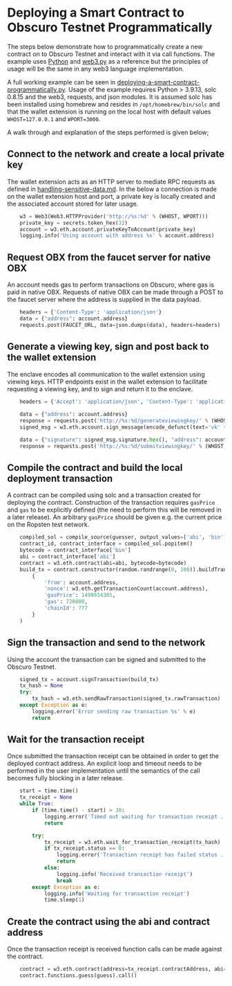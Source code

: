 # Deploying a Smart Contract to Obscuro Testnet Programmatically
The steps below demonstrate how to programmatically create a new contract on to Obscuro Testnet and interact with it via 
call functions. The example uses [Python](https://www.python.org/) and [web3.py](https://web3py.readthedocs.io/en/stable/) 
as a reference but the principles of usage will be the same in any web3 language implementation. 

A full working example can be seen in [deploying-a-smart-contract-programmatically.py](deploying-a-smart-contract-programmatically.py).
Usage of the example requires Python > 3.9.13, solc 0.8.15 and the web3, requests, and json modules. It is assumed solc 
has been installed using homebrew and resides in `/opt/homebrew/bin/solc` and that the wallet extension is running on 
the local host with default values `WHOST=127.0.0.1` and `WPORT=3000`.

A walk through and explanation of the steps performed is given below;

## Connect to the network and create a local private key
The wallet extension acts as an HTTP server to mediate RPC requests as defined in [handling-sensitive-data.md](../wallet-extension/handling-sensitive-data.md).
In the below a connection is made on the wallet extension host and port, a private key is locally created and the 
associated account stored for later usage. 
```python
    w3 = Web3(Web3.HTTPProvider('http://%s:%d' % (WHOST, WPORT)))
    private_key = secrets.token_hex(32)
    account = w3.eth.account.privateKeyToAccount(private_key)
    logging.info('Using account with address %s' % account.address)
```

## Request OBX from the faucet server for native OBX
An account needs gas to perform transactions on Obscuro, where gas is paid in native OBX. Requests of native OBX can be 
made through a POST to the faucet server where the address is supplied in the data payload.
```python
    headers = {'Content-Type': 'application/json'}
    data = {"address": account.address}
    requests.post(FAUCET_URL, data=json.dumps(data), headers=headers)
```

## Generate a viewing key, sign and post back to the wallet extension
The enclave encodes all communication to the wallet extension using viewing keys. HTTP endpoints exist in the wallet 
extension to facilitate requesting a viewing key, and to sign and return it to the enclave. 
```python 
    headers = {'Accept': 'application/json', 'Content-Type': 'application/json'}
    
    data = {"address": account.address}
    response = requests.post('http://%s:%d/generateviewingkey/' % (WHOST, WPORT), data=json.dumps(data), headers=headers)
    signed_msg = w3.eth.account.sign_message(encode_defunct(text='vk' + response.text), private_key=private_key)

    data = {"signature": signed_msg.signature.hex(), "address": account.address}
    response = requests.post('http://%s:%d/submitviewingkey/' % (WHOST, WPORT), data=json.dumps(data), headers=headers)
```

## Compile the contract and build the local deployment transaction
A contract can be compiled using solc and a transaction created for deploying the contract. Construction of the transaction 
requires `gasPrice` and `gas` to be explicitly defined (the need to perform this will be removed in a later 
release). An arbitrary `gasPrice` should be given e.g. the current price on the Ropsten test network. 
```python 
    compiled_sol = compile_source(guesser, output_values=['abi', 'bin'], solc_binary='/opt/homebrew/bin/solc')
    contract_id, contract_interface = compiled_sol.popitem()
    bytecode = contract_interface['bin']
    abi = contract_interface['abi']
    contract = w3.eth.contract(abi=abi, bytecode=bytecode)
    build_tx = contract.constructor(random.randrange(0, 100)).buildTransaction(
        {
            'from': account.address,
            'nonce': w3.eth.getTransactionCount(account.address),
            'gasPrice': 1499934385,
            'gas': 720000,
            'chainId': 777
        }
    )
```

## Sign the transaction and send to the network 
Using the account the transaction can be signed and submitted to the Obscuro Testnet. 
```python
    signed_tx = account.signTransaction(build_tx)
    tx_hash = None
    try:
        tx_hash = w3.eth.sendRawTransaction(signed_tx.rawTransaction)
    except Exception as e:
        logging.error('Error sending raw transaction %s' % e)
        return
```

## Wait for the transaction receipt 
Once submitted the transaction receipt can be obtained in order to get the deployed contract address. An explicit loop 
and timeout needs to be performed in the user implementation until the semantics of the call becomes fully blocking in 
a later release. 
```python
    start = time.time()
    tx_receipt = None
    while True:
        if (time.time() - start) > 30:
            logging.error('Timed out waiting for transaction receipt ... aborting')
            return

        try:
            tx_receipt = w3.eth.wait_for_transaction_receipt(tx_hash)
            if tx_receipt.status == 0:
                logging.error('Transaction receipt has failed status ... aborting')
                return
            else:
                logging.info('Received transaction receipt')
                break
        except Exception as e:
            logging.info('Waiting for transaction receipt')
            time.sleep(1)
```

## Create the contract using the abi and contract address
Once the transaction receipt is received function calls can be made against the contract. 
```python
    contract = w3.eth.contract(address=tx_receipt.contractAddress, abi=abi)
    contract.functions.guess(guess).call()
```

